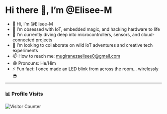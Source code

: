 # Hi there 👋, I’m @Elisee-M

- 👋 Hi, I’m @Elisee-M  
- 👀 I’m obsessed with IoT, embedded magic, and hacking hardware to life  
- 🌱 I’m currently diving deep into microcontrollers, sensors, and cloud-connected projects  
- 💞️ I’m looking to collaborate on wild IoT adventures and creative tech experiments  
- 📫 How to reach me: mugiranezaelisee0@gmail.com  
- 😄 Pronouns: He/Him  
- ⚡ Fun fact: I once made an LED blink from across the room... wirelessly 😎  


---

### 📊 Profile Visits

![Visitor Counter](https://profile-counter.glitch.me/Elisee-M/count.svg)
